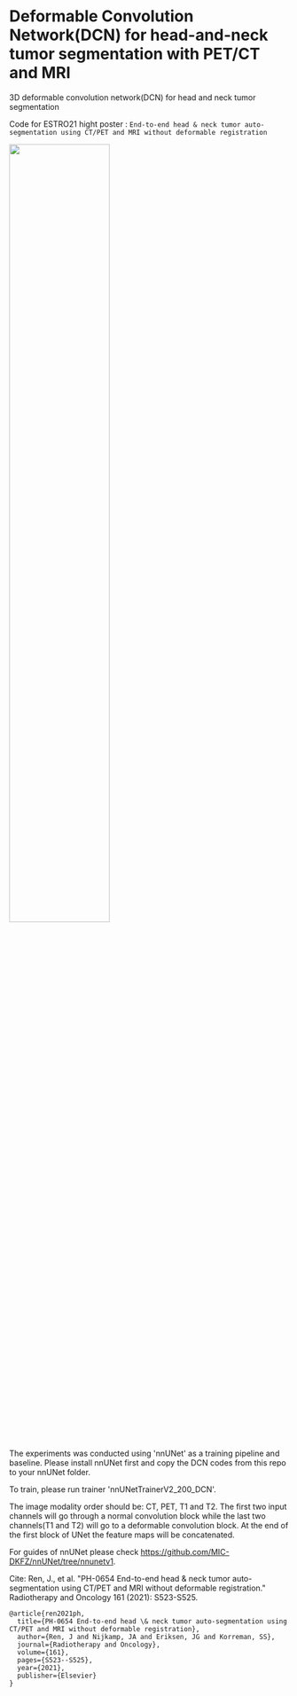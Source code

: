 # Deformable Convolution Network(DCN) for head-and-neck tumor segmentation with PET/CT and MRI
3D deformable convolution network(DCN) for head and neck tumor segmentation

Code for ESTRO21 hight poster : 
```End-to-end head & neck tumor auto-segmentation using CT/PET and MRI without deformable registration```

<img src="dcn.png"  width="60%">



The experiments was conducted using 'nnUNet' as a training pipeline and baseline. Please install nnUNet first and copy the DCN codes from this repo to your nnUNet folder.

To train, please run trainer 'nnUNetTrainerV2_200_DCN'. 

The image modality order should be: CT, PET, T1 and T2. The first two input channels will go through a normal convolution block while the last two channels(T1 and T2) will go to a deformable convolution block. At the end of the first block of UNet the feature maps will be concatenated. 

For guides of nnUNet please check https://github.com/MIC-DKFZ/nnUNet/tree/nnunetv1.

Cite:
Ren, J., et al. "PH-0654 End-to-end head & neck tumor auto-segmentation using CT/PET and MRI without deformable registration." Radiotherapy and Oncology 161 (2021): S523-S525.
```
@article{ren2021ph,
  title={PH-0654 End-to-end head \& neck tumor auto-segmentation using CT/PET and MRI without deformable registration},
  author={Ren, J and Nijkamp, JA and Eriksen, JG and Korreman, SS},
  journal={Radiotherapy and Oncology},
  volume={161},
  pages={S523--S525},
  year={2021},
  publisher={Elsevier}
}
```

